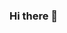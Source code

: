 ### Hi there 👋

<!--
**IlliaYeshchenko228/IlliaYeshchenko228** is a ✨ _special_ ✨ repository because its `README.md` (this file) appears on your GitHub profile.

Here are some ideas to get you started:

- 🔭 I’m currently working on office :)
- 🌱 I’m currently learning To be honest, not much. The session is over and I'm enjoying my free time for now.
- 👯 I’m looking to collaborate on I'd like to collaborate with someone who can create applications for mobile devices. I would be interested in trying to develop something of my own.
- 🤔 I’m looking for help with I am looking for help in learning new programming languages. Some of them seem quite complicated to me, and I would be grateful for help.
- 💬 Ask me about Ask me about my adventures on campus! I studied a lot at the university and I have many interesting stories.
- 📫 How to reach me: The best way is to write to me in messenger. I am almost always online.
- 😄 Pronouns: My pronouns are "he". But my friends often call me "king of the parties", so I can answer any nicknames.
- ⚡ Fun fact: Fun fact about me: I can play the guitar and love to sing. At the last party, I sang "Bohemian Rhapsody" at karaoke and got a standing ovation.
-->
